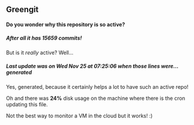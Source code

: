 ## Greengit

#### Do you wonder why this repository is so active?

##### After all it has 15659 commits!

But is it *really* active? Well...

##### Last update was on Wed Nov 25 at 07:25:06 when those lines were... generated

Yes, generated, because it certainly helps a lot to have such an active repo!

Oh and there was **24%** disk usage on the machine
where there is the cron updating this file.

Not the best way to monitor a VM in the cloud but it works! :)

